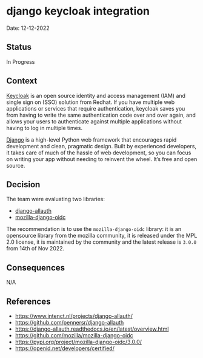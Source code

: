 # django keycloak integration

Date: 12-12-2022

## Status

In Progress

## Context

[Keycloak](http://www.keycloak.org/) is an open source identity and access management (IAM) and single sign on (SSO) solution from Redhat. If you have multiple web applications or services that require authentication, keycloak saves you from having to write the same authentication code over and over again, and allows your users to authenticate against multiple applications without having to log in multiple times.

[Django](https://www.djangoproject.com/) is a high-level Python web framework that encourages rapid development and clean, pragmatic design. Built by experienced developers, it takes care of much of the hassle of web development, so you can focus on writing your app without needing to reinvent the wheel. It’s free and open source.

## Decision

The team were evaluating two libraries:

- [django-allauth](https://github.com/pennersr/django-allauth)
- [mozilla-django-oidc](https://github.com/mozilla/mozilla-django-oidc)

The recommendation is to use the `mozilla-django-oidc` library: it is an opensource library from the mozilla community, it is released under the MPL 2.0 license, it is maintained by the community and the latest release is `3.0.0` from 14th of Nov 2022.

## Consequences

N/A

## References

- https://www.intenct.nl/projects/django-allauth/
- https://github.com/pennersr/django-allauth
- https://django-allauth.readthedocs.io/en/latest/overview.html
- https://github.com/mozilla/mozilla-django-oidc
- https://pypi.org/project/mozilla-django-oidc/3.0.0/
- https://openid.net/developers/certified/
